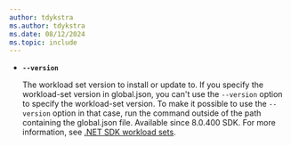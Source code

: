 ```yaml
---
author: tdykstra
ms.author: tdykstra
ms.date: 08/12/2024
ms.topic: include
---
```

- **`--version`**

  The workload set version to install or update to. If you specify the workload-set version in global.json, you can't use the `--version` option to specify the workload-set version. To make it possible to use the `--version` option in that case, run the command outside of the path containing the global.json file. Available since 8.0.400 SDK. For more information, see [.NET SDK workload sets](../docs/core/tools/dotnet-workload-sets.md).
